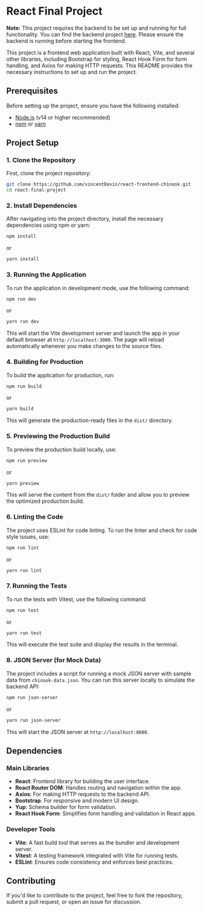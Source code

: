 
# React Final Project

**Note:** This project requires the backend to be set up and running for full functionality. You can find the backend project [here](https://github.com/vincentDevin/chinook-backend). Please ensure the backend is running before starting the frontend.

This project is a frontend web application built with React, Vite, and several other libraries, including Bootstrap for styling, React Hook Form for form handling, and Axios for making HTTP requests. This README provides the necessary instructions to set up and run the project.

## Prerequisites

Before setting up the project, ensure you have the following installed:

- [Node.js](https://nodejs.org/) (v14 or higher recommended)
- [npm](https://www.npmjs.com/) or [yarn](https://yarnpkg.com/)

## Project Setup

### 1. Clone the Repository

First, clone the project repository:

```bash
git clone https://github.com/vincentDevin/react-frontend-chinook.git
cd react-final-project
```

### 2. Install Dependencies

After navigating into the project directory, install the necessary dependencies using npm or yarn:

```bash
npm install
```

or

```bash
yarn install
```

### 3. Running the Application

To run the application in development mode, use the following command:

```bash
npm run dev
```

or

```bash
yarn run dev
```

This will start the Vite development server and launch the app in your default browser at `http://localhost:3000`. The page will reload automatically whenever you make changes to the source files.

### 4. Building for Production

To build the application for production, run:

```bash
npm run build
```

or

```bash
yarn build
```

This will generate the production-ready files in the `dist/` directory.

### 5. Previewing the Production Build

To preview the production build locally, use:

```bash
npm run preview
```

or

```bash
yarn preview
```

This will serve the content from the `dist/` folder and allow you to preview the optimized production build.

### 6. Linting the Code

The project uses ESLint for code linting. To run the linter and check for code style issues, use:

```bash
npm run lint
```

or

```bash
yarn run lint
```

### 7. Running the Tests

To run the tests with Vitest, use the following command:

```bash
npm run test
```

or

```bash
yarn run test
```

This will execute the test suite and display the results in the terminal.

### 8. JSON Server (for Mock Data)

The project includes a script for running a mock JSON server with sample data from `chinook-data.json`. You can run this server locally to simulate the backend API:

```bash
npm run json-server
```

or

```bash
yarn run json-server
```

This will start the JSON server at `http://localhost:8080`.

## Dependencies

### Main Libraries

- **React**: Frontend library for building the user interface.
- **React Router DOM**: Handles routing and navigation within the app.
- **Axios**: For making HTTP requests to the backend API.
- **Bootstrap**: For responsive and modern UI design.
- **Yup**: Schema builder for form validation.
- **React Hook Form**: Simplifies form handling and validation in React apps.

### Developer Tools

- **Vite**: A fast build tool that serves as the bundler and development server.
- **Vitest**: A testing framework integrated with Vite for running tests.
- **ESLint**: Ensures code consistency and enforces best practices.

## Contributing

If you'd like to contribute to the project, feel free to fork the repository, submit a pull request, or open an issue for discussion.
